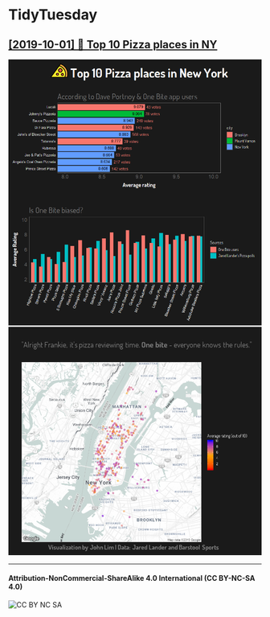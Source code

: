 # TidyTuesday

## [[2019-10-01] 🍕 Top 10 Pizza places in NY](https://github.com/penandlim/TidyTuesday/tree/plots/2019_40)
[![Top 10 Pizza places in NY Chart](./plots/2019_40/2019_40_AllThePizza_Charts.png)](https://github.com/penandlim/TidyTuesday/blob/master/plots/2019_40/2019_40_Charts.png)
[![Top Pizza places in NY Map](./plots/2019_40/2019_40_AllThePizza_Map.png)](https://github.com/penandlim/TidyTuesday/blob/master/plots/2019_40/2019_40_Map.png)


***

#### Attribution-NonCommercial-ShareAlike 4.0 International (CC BY-NC-SA 4.0)
![CC BY NC SA](https://user-images.githubusercontent.com/4276174/66068560-a906c800-e502-11e9-9fad-11d668fff197.png)